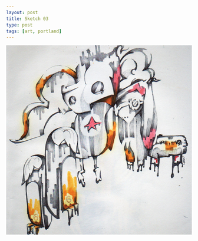 ```yaml
---
layout: post
title: Sketch 03
type: post
tags: [art, portland]
---
```


![sketch](/media/images/b-sketch3.jpg)
 




